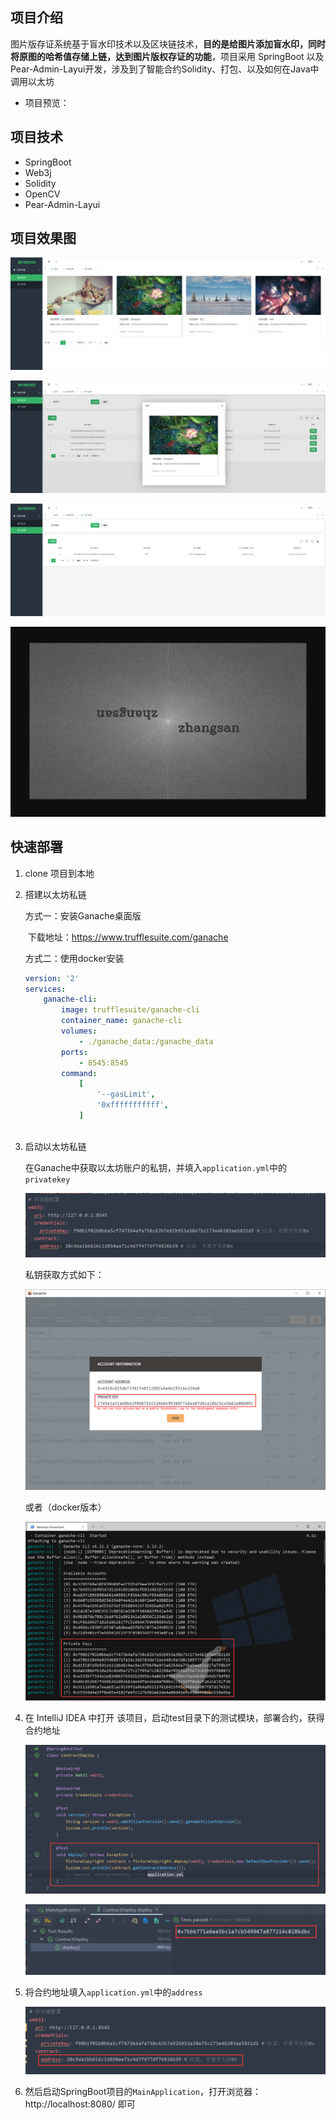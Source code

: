## 项目介绍

图片版存证系统基于盲水印技术以及区块链技术，**目的是给图片添加盲水印，同时将原图的哈希值存储上链，达到图片版权存证的功能**，项目采用 SpringBoot 以及Pear-Admin-Layui开发，涉及到了智能合约Solidity、打包、以及如何在Java中调用以太坊

* 项目预览：

## 项目技术



* SpringBoot
* Web3j
* Solidity
* OpenCV
* Pear-Admin-Layui

## 项目效果图

![image-20210705205114350](README/image-20210705205114350.png)

![image-20210705205220704](README/image-20210705205220704.png)

![image-20210705205317737](README/image-20210705205317737.png)

![image-20210705205421930](README/image-20210705205421930.png)

## 快速部署

1. clone 项目到本地 

2. 搭建以太坊私链

   方式一：安装Ganache桌面版

   ​		下载地址：https://www.trufflesuite.com/ganache

   方式二：使用docker安装

   ```yml
   version: '2'
   services:
       ganache-cli:
           image: trufflesuite/ganache-cli
           container_name: ganache-cli
           volumes:
               - ./ganache_data:/ganache_data
           ports:
               - 8545:8545
           command:
               [
                   '--gasLimit',
                   '0xfffffffffff',
               ]
                  
   ```

3. 启动以太坊私链

   在Ganache中获取以太坊账户的私钥，并填入`application.yml`中的`privatekey`

   ![image-20210705210929807](README/image-20210705210929807.png)

   私钥获取方式如下：

   ![image-20210705210514854](README/image-20210705210514854.png)

   或者（docker版本）

   ![image-20210705210656517](README/image-20210705210656517.png)

4. 在 IntelliJ IDEA 中打开 该项目，启动test目录下的测试模块，部署合约，获得合约地址

   ![image-20210705211138852](README/image-20210705211138852.png)

   

   ![image-20210705211501442](README/image-20210705211501442.png)

5. 将合约地址填入`application.yml`中的`address`

   ![image-20210705211556831](README/image-20210705211556831.png)

6. 然后启动SpringBoot项目的`MainApplication`，打开浏览器：http://localhost:8080/ 即可

   

